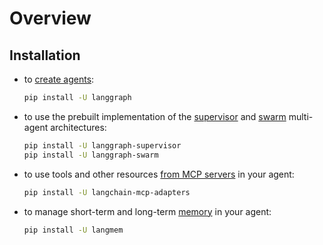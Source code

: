 # Overview

## Installation

* to [create agents](./agents.md):

    ```bash
    pip install -U langgraph
    ```

* to use the prebuilt implementation of the [supervisor](./multi-agent.md#supervisor) and [swarm](./multi-agent.md#swarm) multi-agent architectures:

    ```bash
    pip install -U langgraph-supervisor
    pip install -U langgraph-swarm
    ```

* to use tools and other resources [from MCP servers](./mcp.md) in your agent:

    ```bash
    pip install -U langchain-mcp-adapters
    ```

* to manage short-term and long-term [memory](./memory.md) in your agent:

    ```bash
    pip install -U langmem
    ```